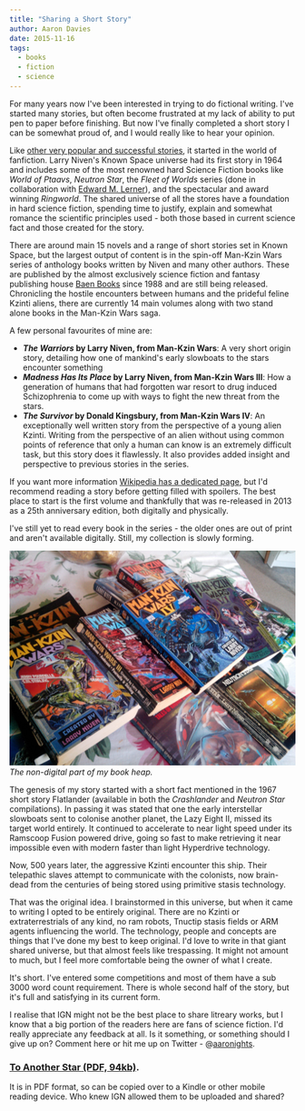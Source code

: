 ```yaml
---
title: "Sharing a Short Story"
author: Aaron Davies
date: 2015-11-16
tags:
  - books
  - fiction
  - science
---
```


For many years now I've been interested in trying to do fictional writing. I've started many stories, but often become frustrated at my lack of ability to put pen to paper before finishing. But now I've finally completed a short story I can be somewhat proud of, and I would really like to hear your opinion.

Like [other very popular and successful stories](https://en.wikipedia.org/wiki/Fifty_Shades_of_Grey), it started in the world of fanfiction. Larry Niven's Known Space universe had its first story in 1964 and includes some of the most renowned hard Science Fiction books like _World of Ptaavs_, _Neutron Star_, the _Fleet of Worlds_ series (done in collaboration with [Edward M. Lerner](http://blog.edwardmlerner.com/)), and the spectacular and award winning _Ringworld_. The shared universe of all the stores have a foundation in hard science fiction, spending time to justify, explain and somewhat romance the scientific principles used - both those based in current science fact and those created for the story.

There are around main 15 novels and a range of short stories set in Known Space, but the largest output of content is in the spin-off Man-Kzin Wars series of anthology books written by Niven and many other authors. These are published by the almost exclusively science fiction and fantasy publishing house [Baen Books](http://www.baen.com/) since 1988 and are still being released. Chronicling the hostile encounters between humans and the prideful feline Kzinti aliens, there are currently 14 main volumes along with two stand alone books in the Man-Kzin Wars saga.

A few personal favourites of mine are:

* **_The Warriors_ by Larry Niven, from Man-Kzin Wars**: A very short origin story, detailing how one of mankind's early slowboats to the stars encounter something
* **_Madness Has Its Place_ by Larry Niven, from Man-Kzin Wars III**: How a generation of humans that had forgotten war resort to drug induced Schizophrenia to come up with ways to fight the new threat from the stars.
* **_The Survivor_ by Donald Kingsbury, from Man-Kzin Wars IV**: An exceptionally well written story from the perspective of a young alien Kzinti. Writing from the perspective of an alien without using common points of reference that only a human can know is an extremely difficult task, but this story does it flawlessly. It also provides added insight and perspective to previous stories in the series.

If you want more information [Wikipedia has a dedicated page](https://en.wikipedia.org/wiki/Man-Kzin_Wars), but I'd recommend reading a story before getting filled with spoilers. The best place to start is the first volume and thankfully that was re-released in 2013 as a 25th anniversary edition, both digitally and physically.

I've still yet to read every book in the series - the older ones are out of print and aren't available digitally. Still, my collection is slowly forming.

[![The non-digital part of my book heap.](/media/images/blog/IMG_20151117_161855.jpg)](/media/images/blog/IMG_20151117_161855.jpg)
_The non-digital part of my book heap._

The genesis of my story started with a short fact mentioned in the 1967 short story Flatlander (available in both the _Crashlander_ and _Neutron Star_ compilations). In passing it was stated that one the early interstellar slowboats sent to colonise another planet, the Lazy Eight II, missed its target world entirely. It continued to accelerate to near light speed under its Ramscoop Fusion powered drive, going so fast to make retrieving it near impossible even with modern faster than light Hyperdrive technology.

Now, 500 years later, the aggressive Kzinti encounter this ship. Their telepathic slaves attempt to communicate with the colonists, now brain-dead from the centuries of being stored using primitive stasis technology.

That was the original idea. I brainstormed in this universe, but when it came to writing I opted to be entirely original. There are no Kzinti or extraterrestrials of any kind, no ram robots, Tnuctip stasis fields or ARM agents influencing the world. The technology, people and concepts are things that I've done my best to keep original. I'd love to write in that giant shared universe, but that almost feels like trespassing. It might not amount to much, but I feel more comfortable being the owner of what I create.

It's short. I've entered some competitions and most of them have a sub 3000 word count requirement. There is whole second half of the story, but it's full and satisfying in its current form.

I realise that IGN might not be the best place to share litreary works, but I know that a big portion of the readers here are fans of science fiction. I'd really appreciate any feedback at all. Is it something, or something should I give up on? Comment here or hit me up on Twitter - @[aaronights](http://twitter.com/aaronights).

### [To Another Star (PDF, 94kb)](http://oyster.ignimgs.com/wordpress/write.ign.com/65205/2015/11/To-Another-Star.pdf).

It is in PDF format, so can be copied over to a Kindle or other mobile reading device. Who knew IGN allowed them to be uploaded and shared?

